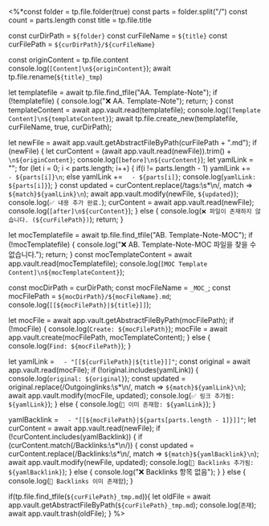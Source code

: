 <%*const folder = tp.file.folder(true)
const parts = folder.split("/")
const count = parts.length
const title = tp.file.title

const curDirPath = `${folder}`
const curFileName = `${title}`
const curFilePath = `${curDirPath}/${curFileName}`

const originContent = tp.file.content
console.log(`[Content]\n${originContent}`);
await tp.file.rename(`${title}_tmp`)

let templatefile = await tp.file.find_tfile("AA. Template-Note");
if (!templatefile) {
	console.log("❌ AA. Template-Note");
	return;
}
const templateContent = await app.vault.read(templatefile);
console.log(`[Template Content]\n${templateContent}`);
await tp.file.create_new(templatefile, curFileName, true, curDirPath);

let newFile = await app.vault.getAbstractFileByPath(curFilePath + ".md");
if (newFile) {
	let curContent = (await app.vault.read(newFile)).trim() + `\n${originContent}`;
	console.log(`[before]\n${curContent}`);
	let yamlLink = "";
	for (let i = 0; i < parts.length; i++) {
		if(i != parts.length - 1)
			yamlLink += `  - ${parts[i]}\n`;
		else
			yamlLink += `  - ${parts[i]}`;
		console.log(`yamlLink: ${parts[i]}`);
	}
	const updated = curContent.replace(/tags:\s*\n/, match => `${match}${yamlLink}\n`);
	await app.vault.modify(newFile, `${updated}`);
	console.log(`✅ 내용 추가 완료.`);
	curContent = await app.vault.read(newFile);
	console.log(`[after]\n${curContent}`);
} else {
	console.log(`❌ 파일이 존재하지 않습니다. (${curFilePath})`);
	return;
}

let mocTemplatefile = await tp.file.find_tfile("AB. Template-Note-MOC");
if (!mocTemplatefile) {
	console.log("❌ AB. Template-Note-MOC 파일을 찾을 수 없습니다.");
	return;
}
const mocTemplateContent = await app.vault.read(mocTemplatefile);
console.log(`[MOC Template Content]\n${mocTemplateContent}`);

const mocDirPath = curDirPath;
const mocFileName = `_MOC_`;
const mocFilePath = `${mocDirPath}/${mocFileName}.md`;
console.log(`[[${mocFilePath}|${title}]]`);

let mocFile = await app.vault.getAbstractFileByPath(mocFilePath);
if (!mocFile) {
	console.log(`Create: ${mocFilePath}`);
	mocFile = await app.vault.create(mocFilePath, mocTemplateContent);
} else {
	console.log(`Find: ${mocFilePath}`);
}

let yamlLink = `  - "[[${curFilePath}|${title}]]"`;
const original = await app.vault.read(mocFile);
if (!original.includes(yamlLink)) {
	console.log(`original: ${original}`);
	const updated = original.replace(/Outgoinglinks:\s*\n/, match => `${match}${yamlLink}\n`);
	await app.vault.modify(mocFile, updated);
	console.log(`✅ 링크 추가됨: ${yamlLink}`);
} else {
	console.log(`🔁 이미 존재함: ${yamlLink}`);
}

yamlBacklink = `  - "[[${mocFilePath}|${parts[parts.length - 1]}]]"`;
let curContent = await app.vault.read(newFile);
if (!curContent.includes(yamlBacklink)) {
	if (curContent.match(/Backlinks:\s*\n/)) {
		const updated = curContent.replace(/Backlinks:\s*\n/, match => `${match}${yamlBacklink}\n`);
		await app.vault.modify(newFile, updated);
		console.log(`🔗 Backlinks 추가됨: ${yamlBacklink}`);
	} else {
		console.log("❌ Backlinks 항목 없음");
	}
} else {
	console.log(`🔁 Backlinks 이미 존재함`);
}

if(tp.file.find_tfile(`${curFilePath}_tmp.md`)){
	let oldFile = await app.vault.getAbstractFileByPath(`${curFilePath}_tmp.md`);
	console.log(`존재`);
	await app.vault.trash(oldFile);
}
%>
